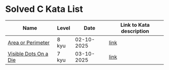 # Solved C Kata List

| Name  | Level | Date  | Link to Kata description
|-------|-------|-------|-------------------------
| [Area or Perimeter](/C/area_or_perimeter.c) | 8 kyu | 02-10-2025 | [link](https://www.codewars.com/kata/5ab6538b379d20ad880000ab)
| [Visible Dots On a Die](/C/visible_dots_on_a_die.c) | 7 kyu | 03-10-2025 | [link](https://www.codewars.com/kata/5a39724945ddce2223000800)
